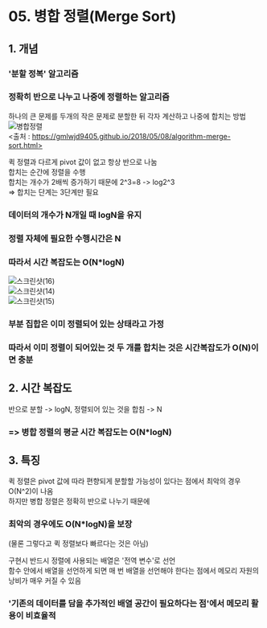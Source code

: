 # 05. 병합 정렬(Merge Sort)  

## 1. 개념  
### '분할 정복' 알고리즘  
### 정확히 반으로 나누고 나중에 정렬하는 알고리즘  
하나의 큰 문제를 두개의 작은 문제로 분할한 뒤 각자 계산하고 나중에 합치는 방법  
![병합정렬](https://user-images.githubusercontent.com/31130917/105665354-33eeab80-5f1a-11eb-9d49-a5de4f6dcd24.png)  
<출처 : https://gmlwjd9405.github.io/2018/05/08/algorithm-merge-sort.html>  
  
퀵 정렬과 다르게 pivot 값이 없고 항상 반으로 나눔  
합치는 순간에 정렬을 수행  
합치는 개수가 2배씩 증가하기 때문에 2^3=8 -> log2^3  
=> 합치는 단계는 3단계만 필요  
### 데이터의 개수가 N개일 때 logN을 유지  
### 정렬 자체에 필요한 수행시간은 N
### 따라서 시간 복잡도는 O(N*logN)  
  
![스크린샷(16)](https://user-images.githubusercontent.com/31130917/105666413-85983580-5f1c-11eb-9b92-7f16392f885e.png)  
![스크린샷(14)](https://user-images.githubusercontent.com/31130917/105666418-86c96280-5f1c-11eb-84d5-fb26dce020af.png)  
![스크린샷(15)](https://user-images.githubusercontent.com/31130917/105666423-88932600-5f1c-11eb-9016-389463c64c2e.png)  
  
### 부분 집합은 이미 정렬되어 있는 상태라고 가정  
### 따라서 이미 정렬이 되어있는 것 두 개를 합치는 것은 시간복잡도가 O(N)이면 충분  

## 2. 시간 복잡도  
반으로 분할 -> logN, 정렬되어 있는 것을 합침 -> N
### => 병합 정렬의 평균 시간 복잡도는 O(N*logN)  

## 3. 특징  
퀵 정렬은 pivot 값에 따라 편향되게 분할할 가능성이 있다는 점에서 최악의 경우 O(N^2)이 나옴  
하지만 병합 정렬은 정확히 반으로 나누기 때문에  
### 최악의 경우에도 O(N*logN)을 보장  
(물론 그렇다고 퀵 정렬보다 빠르다는 것은 아님)  
  
구현시 반드시 정렬에 사용되는 배열은 '전역 변수'로 선언  
함수 안에서 배열을 선언하게 되면 매 번 배열을 선언해야 한다는 점에서 메모리 자원의 낭비가 매우 커질 수 있음  
### '기존의 데이터를 담을 추가적인 배열 공간이 필요하다는 점'에서 메모리 활용이 비효율적